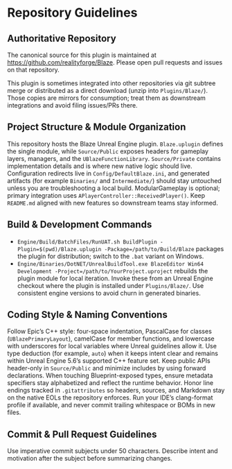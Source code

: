 # Repository Guidelines

## Authoritative Repository
The canonical source for this plugin is maintained at https://github.com/realityforge/Blaze. Please open pull requests and issues on that repository.

This plugin is sometimes integrated into other repositories via git subtree merge or distributed as a direct download (unzip into `Plugins/Blaze/`). Those copies are mirrors for consumption; treat them as downstream integrations and avoid filing issues/PRs there.

## Project Structure & Module Organization
This repository hosts the Blaze Unreal Engine plugin. `Blaze.uplugin` defines the single module, while `Source/Public` exposes headers for gameplay layers, managers, and the `UBlazeFunctionLibrary`. `Source/Private` contains implementation details and is where new native logic should live. Configuration redirects live in `Config/DefaultBlaze.ini`, and generated artifacts (for example `Binaries/` and `Intermediate/`) should stay untouched unless you are troubleshooting a local build. ModularGameplay is optional; primary integration uses `APlayerController::ReceivedPlayer()`. Keep `README.md` aligned with new features so downstream teams stay informed.

## Build & Development Commands
- `Engine/Build/BatchFiles/RunUAT.sh BuildPlugin -Plugin=$(pwd)/Blaze.uplugin -Package=/path/to/Build/Blaze` packages the plugin for distribution; switch to the `.bat` variant on Windows.
- `Engine/Binaries/DotNET/UnrealBuildTool.exe BlazeEditor Win64 Development -Project=/path/to/YourProject.uproject` rebuilds the plugin module for local iteration.
Invoke these from an Unreal Engine checkout where the plugin is installed under `Plugins/Blaze/`. Use consistent engine versions to avoid churn in generated binaries.

## Coding Style & Naming Conventions
Follow Epic’s C++ style: four-space indentation, PascalCase for classes (`UBlazePrimaryLayout`), camelCase for member functions, and lowercase with underscores for local variables where Unreal guidelines allow it. Use type deduction (for example, `auto`) when it keeps intent clear and remains within Unreal Engine 5.6’s supported C++ feature set. Keep public APIs header-only in `Source/Public` and minimize includes by using forward declarations. When touching Blueprint-exposed types, ensure metadata specifiers stay alphabetized and reflect the runtime behavior. Honor line endings tracked in `.gitattributes` so headers, sources, and Markdown stay on the native EOLs the repository enforces. Run your IDE’s clang-format profile if available, and never commit trailing whitespace or BOMs in new files.

## Commit & Pull Request Guidelines
Use imperative commit subjects under 50 characters. Describe intent  and motivation after the subject before summarizing changes.
